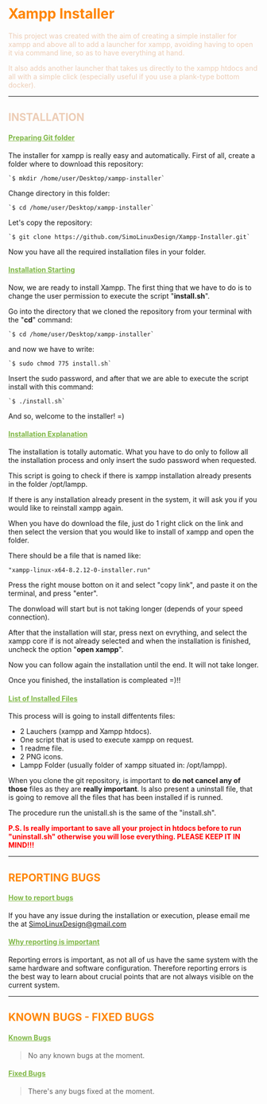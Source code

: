 # <span style="color:#FF8500;">Xampp Installer</span>

<span style="color:#EDCDB6">This project was created with the aim of creating a simple installer for xampp and above all to add a launcher for xampp, avoiding having to open it via command line, so as to have everything at hand.</span>

<span style="color:#EDCDB6">It also adds another launcher that takes us directly to the xampp htdocs and all with a simple click (especially useful if you use a plank-type bottom docker). </span>

---

## <span style="color:#EDCDB6">INSTALLATION</span>

#### <u style="color:#80B847;">Preparing Git folder</u>

The installer for xampp is really easy and automatically.
First of all, create a folder where to download this repository:

    `$ mkdir /home/user/Desktop/xampp-installer`

Change directory in this folder:

    `$ cd /home/user/Desktop/xampp-installer`

Let's copy the repository:

    `$ git clone https://github.com/SimoLinuxDesign/Xampp-Installer.git`

Now you have all the required installation files in your folder.

#### <u style="color:#80B847;">Installation Starting</u>

Now, we are ready to install Xampp.
The first thing that we have to do is to change the user permission to execute the script "**install.sh**".

Go into the directory that we cloned the repository from your terminal with the "**cd**" command:

    `$ cd /home/user/Desktop/xampp-installer`

and now we have to write:

    `$ sudo chmod 775 install.sh`

Insert the sudo password, and after that we are able to execute the script install with this command:

    `$ ./install.sh`

And so, welcome to the installer! =)

#### <u style="color:#80B847;">Installation Explanation</u>

The installation is totally automatic. What you have to do only to follow all the installation process and only insert the sudo password when requested.

This script is going to check if there is xampp installation already presents in the folder /opt/lampp.

If there is any installation already present in the system, it will ask you if you would like to reinstall xampp again.

When you have do download the file, just do 1 right click on the link and then select the version that you would like to install of xampp and open the folder.

There should be a file that is named like:

    "xampp-linux-x64-8.2.12-0-installer.run"

Press the right mouse botton on it and select "copy link", and paste it on the terminal, and press "enter".

The donwload will start but is not taking longer (depends of your speed connection).

After that the installation will star, press next on evrything, and select the xampp core if is not already selected and when the installation is finished, uncheck the option "**open xampp**".

Now you can follow again the installation until the end. It will not take longer.

Once you finished, the installation is compleated =)!!

#### <u style="color:#80B847;">List of Installed Files</u>

This process will is going to install diffentents files:

- 2 Lauchers (xampp and Xampp htdocs).
- One script that is used to execute xampp on request.
- 1 readme file.
- 2 PNG icons.
- Lampp Folder (usually folder of xampp situated in: /opt/lampp).

When you clone the git repository, is important to **do not cancel any of those** files as they are **really important**. Is also present a uninstall file, that is going to remove all the files that has been installed if is runned.

The procedure run the unistall.sh is the same of the "install.sh".

<span style="color:red; font-weight:bold">P.S. Is really important to save all your project in htdocs before to run "uninstall.sh" otherwise you will lose everything. PLEASE KEEP IT IN MIND!!!</span>

---

## <span style="color:#FF8500">REPORTING BUGS</span>

#### <u style="color:#80B847;">How to report bugs</u>

If you have any issue during the installation or execution, please email me the at <a href="mailto:SimoLinuxDesign@gmail.com">SimoLinuxDesign@gmail.com</a>

#### <u style="color:#80B847;">Why reporting is important</u>

Reporting errors is important, as not all of us have the same system with the same hardware and software configuration. Therefore reporting errors is the best way to learn about crucial points that are not always visible on the current system.

---

## <span style="color:#FF8500">KNOWN BUGS - FIXED BUGS</span>

#### <u style="color:#80B847;">Known Bugs</u>

> No any known bugs at the moment.

#### <u style="color:#80B847;">Fixed Bugs</u>

> There's any bugs fixed at the moment.
